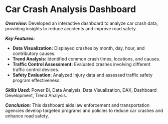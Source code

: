 # Car Crash Analysis Dashboard

***Overview:***
Developed an interactive dashboard to analyze car crash data, providing insights to reduce accidents and improve road safety.

***Key Features:***
- **Data Visualization:** Displayed crashes by month, day, hour, and contributory causes.
- **Trend Analysis:** Identified common crash times, locations, and causes.
- **Traffic Control Assessment:** Evaluated crashes involving different traffic control devices.
- **Safety Evaluation:** Analyzed injury data and assessed traffic safety program effectiveness.

***Skills Used:*** Power BI, Data Analysis, Data Visualization, DAX, Dashboard Development, Trend Analysis.

***Conclusion:***
This dashboard aids law enforcement and transportation agencies develop targeted programs and policies to reduce car crashes and enhance road safety.
